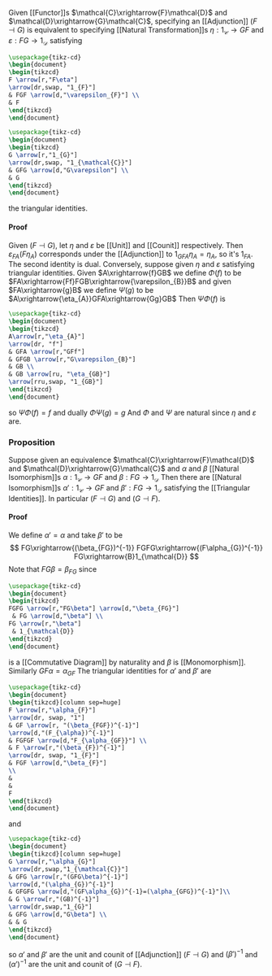 Given [[Functor]]s $\mathcal{C}\xrightarrow{F}\mathcal{D}$ and $\mathcal{D}\xrightarrow{G}\mathcal{C}$,
specifying an [[Adjunction]] $(F\dashv G)$
is equivalent to specifying [[Natural Transformation]]s 
$\eta:1_{\mathcal{C}}\to GF$ and $\varepsilon:FG\to 1_{\mathcal{D}}$ satisfying
```tikz
\usepackage{tikz-cd}
\begin{document}
\begin{tikzcd}
F \arrow[r,"F\eta"] 
\arrow[dr,swap, "1_{F}"] 
& FGF \arrow[d,"\varepsilon_{F}"] \\
& F
\end{tikzcd}
\end{document}
```
```tikz
\usepackage{tikz-cd}
\begin{document}
\begin{tikzcd}
G \arrow[r,"1_{G}"] 
\arrow[dr,swap, "1_{\mathcal{C}}"] 
& GFG \arrow[d,"G\varepsilon"] \\
& G
\end{tikzcd}
\end{document}
```
the triangular identities.
#### Proof
Given $(F\dashv G)$, let $\eta$ and $\varepsilon$ be [[Unit]] and [[Counit]] respectively.
Then $\varepsilon_{FA}(F\eta_{A})$ corresponds under the [[Adjunction]] to $1_{GFA}\eta_{A}=\eta_{A}$, so it's $1_{FA}$. 
The second identity is dual.
Conversely, suppose given $\eta$ and $\varepsilon$ satisfying triangular identities.
Given $A\xrightarrow{f}GB$ we define $\Phi(f)$ to be $FA\xrightarrow{Ff}FGB\xrightarrow{\varepsilon_{B}}B$
and given $FA\xrightarrow{g}B$ we define $\Psi(g)$ to be $A\xrightarrow{\eta_{A}}GFA\xrightarrow{Gg}GB$
Then $\Psi \Phi(f)$ is 
```tikz
\usepackage{tikz-cd}
\begin{document}
\begin{tikzcd}
A\arrow[r,"\eta_{A}"] 
\arrow[dr, "f"] 
& GFA \arrow[r,"GFf"]
& GFGB \arrow[r,"G\varepsilon_{B}"]
& GB \\
& GB \arrow[ru, "\eta_{GB}"]
\arrow[rru,swap, "1_{GB}"]
\end{tikzcd}
\end{document}
```
so $\Psi \Phi(f)=f$ and dually $\Phi \Psi(g)=g$ 
And $\Phi$ and $\Psi$ are natural since $\eta$ and $\varepsilon$ are.
### Proposition
Suppose given an equivalence $\mathcal{C}\xrightarrow{F}\mathcal{D}$ and $\mathcal{D}\xrightarrow{G}\mathcal{C}$
and $\alpha$ and $\beta$ [[Natural Isomorphism]]s
$\alpha:1_{\mathcal{C}}\to GF$ and $\beta:FG\to 1_{\mathcal{D}}$
Then there are [[Natural Isomorphism]]s $\alpha':1_{\mathcal{C}}\to GF$ and $\beta':FG\to 1_{\mathcal{D}}$ 
satisfying the [[Triangular Identities]].
In particular $(F\dashv G)$ and $(G\dashv F)$.
#### Proof
We define $\alpha'=\alpha$ and take $\beta'$ to be 
$$
FG\xrightarrow{(\beta_{FG})^{-1}} 
FGFG\xrightarrow{(F\alpha_{G})^{-1}}
FG\xrightarrow{B}1_{\mathcal{D}}
$$
Note that $FG\beta=\beta_{FG}$ since 
```tikz
\usepackage{tikz-cd}
\begin{document}
\begin{tikzcd}
FGFG \arrow[r,"FG\beta"] \arrow[d,"\beta_{FG}"]
 & FG \arrow[d,"\beta"] \\
FG \arrow[r,"\beta"]
 & 1_{\mathcal{D}}
\end{tikzcd}
\end{document}
```
is a [[Commutative Diagram]] by naturality and $\beta$ is [[Monomorphism]].
Similarly $GF\alpha=\alpha_{GF}$
The triangular identities for $\alpha'$ and $\beta'$ are
```tikz
\usepackage{tikz-cd}
\begin{document}
\begin{tikzcd}[column sep=huge]
F \arrow[r,"\alpha_{F}"]
\arrow[dr, swap, "1"]
& GF \arrow[r, "(\beta_{FGF})^{-1}"] 
\arrow[d,"(F_{\alpha})^{-1}"]
& FGFGF \arrow[d,"F_{\alpha_{GF}}"] \\
& F \arrow[r,"(\beta_{F})^{-1}"]
\arrow[dr, swap, "1_{F}"]
& FGF \arrow[d,"\beta_{F}"]
\\
& 
&
F
\end{tikzcd}
\end{document}
```
and 
```tikz
\usepackage{tikz-cd}
\begin{document}
\begin{tikzcd}[column sep=huge]
G \arrow[r,"\alpha_{G}"] 
\arrow[dr,swap,"1_{\mathcal{C}}"]
& GFG \arrow[r,"(GFG\beta)^{-1}"]
\arrow[d,"(\alpha_{G})^{-1}"]
& GFGFG \arrow[d,"(GF\alpha_{G})^{-1}=(\alpha_{GFG})^{-1}"]\\
& G \arrow[r,"(GB)^{-1}"]
\arrow[dr,swap,"1_{G}"]
& GFG \arrow[d,"G\beta"] \\
& & G
\end{tikzcd}
\end{document}
```
so $\alpha'$ and $\beta'$ are the unit and counit of [[Adjunction]] $(F\dashv G)$ 
and $(\beta')^{-1}$ and $(\alpha')^{-1}$ are the unit and counit of $(G\dashv F)$.